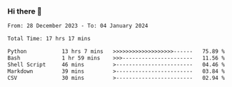 ### Hi there 👋

<!--
**ututono/ututono** is a ✨ _special_ ✨ repository because its `README.md` (this file) appears on your GitHub profile.

Here are some ideas to get you started:

- 🔭 I’m currently working on ...
- 🌱 I’m currently learning ...
- 👯 I’m looking to collaborate on ...
- 🤔 I’m looking for help with ...
- 💬 Ask me about ...
- 📫 How to reach me: ...
- 😄 Pronouns: ...
- ⚡ Fun fact: ...
-->



<!--START_SECTION:waka-->

```txt
From: 28 December 2023 - To: 04 January 2024

Total Time: 17 hrs 17 mins

Python           13 hrs 7 mins   >>>>>>>>>>>>>>>>>>>------   75.89 %
Bash             1 hr 59 mins    >>>----------------------   11.56 %
Shell Script     46 mins         >------------------------   04.46 %
Markdown         39 mins         >------------------------   03.84 %
CSV              30 mins         >------------------------   02.94 %
```

<!--END_SECTION:waka-->
